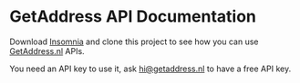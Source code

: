 # GetAddress API Documentation

Download [Insomnia](https://insomnia.rest/) and clone this project to see how you can use [GetAddress.nl](https://getaddress.nl) APIs.

You need an API key to use it, ask hi@getaddress.nl to have a free API key.
